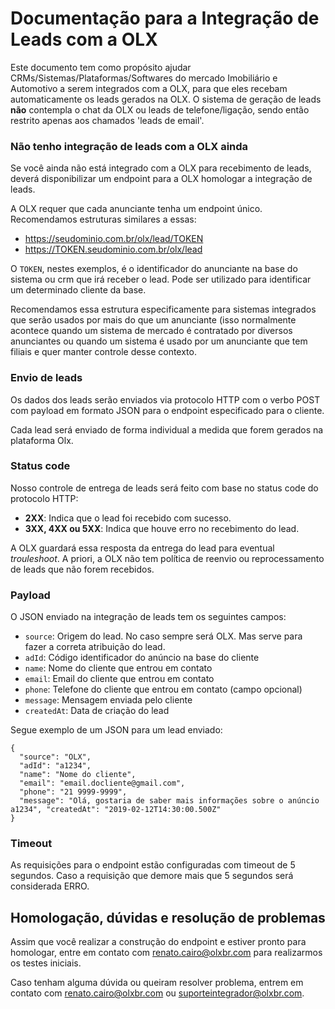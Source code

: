 # Documentação para a Integração de Leads com a OLX

Este documento tem como propósito ajudar CRMs/Sistemas/Plataformas/Softwares do mercado Imobiliário e Automotivo a serem integrados com a OLX, para que eles recebam automaticamente os leads gerados na OLX. O sistema de geração de leads **não** contempla o chat da OLX ou leads de telefone/ligação, sendo então restrito apenas aos chamados 'leads de email'.


### Não tenho integração de leads com a OLX ainda

Se você ainda não está integrado com a OLX para recebimento de leads, deverá disponibilizar um endpoint para a OLX homologar a integração de leads.

A OLX requer que cada anunciante tenha um endpoint único. Recomendamos estruturas similares a essas:

* https://seudominio.com.br/olx/lead/TOKEN
* https://TOKEN.seudominio.com.br/olx/lead

O `TOKEN`, nestes exemplos, é o identificador do anunciante na base do sistema ou crm que irá receber o lead. Pode ser utilizado para identificar um determinado cliente da base.

Recomendamos essa estrutura especificamente para sistemas integrados que serão usados por mais do que um anunciante (isso normalmente acontece quando um sistema de mercado é contratado por diversos anunciantes ou quando um sistema é usado por um anunciante que tem filiais e quer manter controle desse contexto.

### Envio de leads

Os dados dos leads serão enviados via protocolo HTTP com o verbo POST com payload em formato JSON para o endpoint especificado para o cliente.

Cada lead será enviado de forma individual a medida que forem gerados na plataforma Olx.
  
### Status code

Nosso controle de entrega de leads será feito com base no status code do protocolo HTTP: 
* **2XX**: Indica que o lead foi recebido com sucesso.
* **3XX, 4XX ou 5XX**: Indica que houve erro no recebimento do lead.

A OLX guardará essa resposta da entrega do lead para eventual *trouleshoot*. A priori, a OLX não tem política de reenvio ou reprocessamento de leads que não forem recebidos.


### Payload

O JSON enviado na integração de leads tem os seguintes campos:
* `source`: Origem do lead. No caso sempre será OLX. Mas serve para fazer a correta atribuição do lead.
* `adId`: Código identificador do anúncio na base do cliente
* `name`: Nome do cliente que entrou em contato
* `email`: Email do cliente que entrou em contato
* `phone`: Telefone do cliente que entrou em contato (campo opcional)
* `message`: Mensagem enviada pelo cliente
* `createdAt`: Data de criação do lead

Segue exemplo de um JSON para um lead enviado:
```
{
  "source": "OLX",
  "adId": "a1234",
  "name": "Nome do cliente",
  "email": "email.docliente@gmail.com",
  "phone": "21 9999-9999",
  "message": "Olá, gostaria de saber mais informações sobre o anúncio a1234", "createdAt": "2019-02-12T14:30:00.500Z"
}
```

### Timeout
As requisições para o endpoint estão configuradas com timeout de 5 segundos. Caso a requisição que demore mais que 5 segundos será considerada ERRO.


## Homologação, dúvidas e resolução de problemas

Assim que você realizar a construção do endpoint e estiver pronto para homologar, entre em contato com renato.cairo@olxbr.com para realizarmos os testes iniciais.

Caso tenham alguma dúvida ou queiram resolver problema, entrem em contato com renato.cairo@olxbr.com ou suporteintegrador@olxbr.com.
